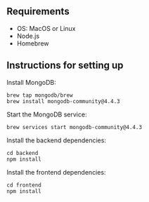 ## Requirements
* OS: MacOS or Linux
* Node.js
* Homebrew

## Instructions for setting up

Install MongoDB:
```
brew tap mongodb/brew
brew install mongodb-community@4.4.3
```

Start the MongoDB service:
```
brew services start mongodb-community@4.4.3
```

Install the backend dependencies:
```
cd backend
npm install
```

Install the frontend dependencies:
```
cd frontend
npm install
```
